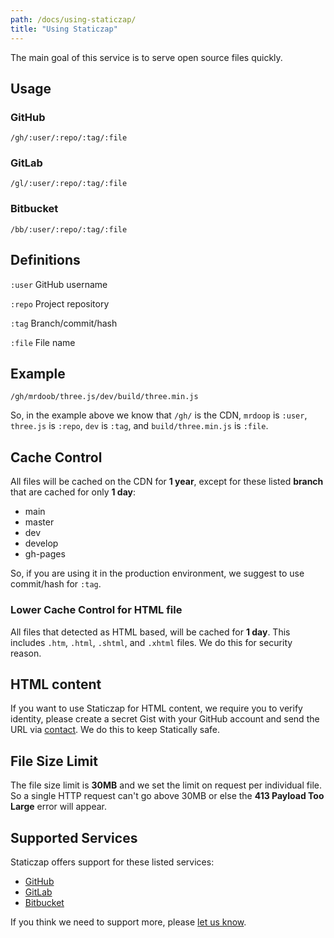 ```yaml
---
path: /docs/using-staticzap/
title: "Using Staticzap"
---
```


The main goal of this service is to serve open source files quickly.

## Usage

### GitHub

`/gh/:user/:repo/:tag/:file`

### GitLab

`/gl/:user/:repo/:tag/:file`

### Bitbucket

`/bb/:user/:repo/:tag/:file`

## Definitions

`:user` GitHub username

`:repo` Project repository

`:tag` Branch/commit/hash

`:file` File name

## Example

`/gh/mrdoob/three.js/dev/build/three.min.js`

So, in the example above we know that `/gh/` is the CDN, `mrdoop` is `:user`, `three.js` is `:repo`, `dev` is `:tag`, and `build/three.min.js` is `:file`.

## Cache Control

All files will be cached on the CDN for **1 year**, except for these listed **branch** that are cached for only **1 day**:

- main
- master
- dev
- develop
- gh-pages

So, if you are using it in the production environment, we suggest to use commit/hash for `:tag`.

### Lower Cache Control for HTML file

All files that detected as HTML based, will be cached for **1 day**. This includes `.htm`, `.html`, `.shtml`, and `.xhtml` files. We do this for security reason.

## HTML content

If you want to use Staticzap for HTML content, we require you to verify identity, please create a secret Gist with your GitHub account and send the URL via [contact](/contact/). We do this to keep Statically safe.

## File Size Limit

The file size limit is **30MB** and we set the limit on request per individual file. So a single HTTP request can't go above 30MB or else the **413 Payload Too Large** error will appear.

## Supported Services

Staticzap offers support for these listed services:

- [GitHub](https://github.com)
- [GitLab](https://gitlab.com)
- [Bitbucket](https://bitbucket.org)

If you think we need to support more, please [let us know](/contact/).
